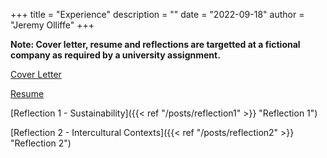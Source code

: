 +++
title = "Experience"
description = ""
date = "2022-09-18"
author = "Jeremy Olliffe"
+++

**Note: Cover letter, resume and reflections are targetted at a fictional company as required by a university assignment.**

[Cover Letter](/docs/coverletter.pdf)

[Resume](/docs/resume.pdf)

[Reflection 1 - Sustainability]({{< ref "/posts/reflection1" >}} "Reflection 1")

[Reflection 2 - Intercultural Contexts]({{< ref "/posts/reflection2" >}} "Reflection 2")
